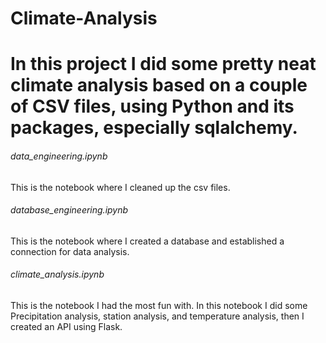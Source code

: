 # Climate-Analysis

# In this project I did some pretty neat climate analysis based on a couple of CSV files, using Python and its packages, especially sqlalchemy.

###### data_engineering.ipynb
This is the notebook where I cleaned up the csv files.

###### database_engineering.ipynb
This is the notebook where I created a database and established a connection for data analysis.

###### climate_analysis.ipynb
This is the notebook I had the most fun with. In this notebook I did some Precipitation analysis, station analysis, and temperature analysis, then I created an API using Flask.
